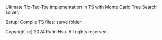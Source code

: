 Ultimate Tic-Tac-Toe implementation in TS with Monte Carlo Tree Search solver.

Setup: Compile TS files; serve folder.

Copyright (c) 2024 Rufin Hsu. All rights reserved.
